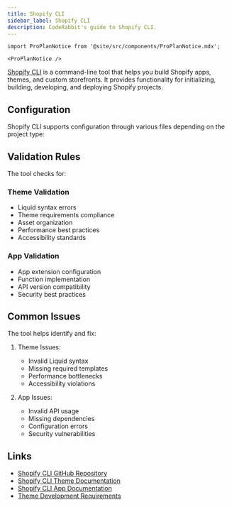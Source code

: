 ```yaml
---
title: Shopify CLI
sidebar_label: Shopify CLI
description: CodeRabbit's guide to Shopify CLI.
---
```


```mdx-code-block
import ProPlanNotice from '@site/src/components/ProPlanNotice.mdx';

<ProPlanNotice />
```

[Shopify CLI](https://github.com/Shopify/cli) is a command-line tool that helps you build Shopify apps, themes, and custom storefronts. It provides functionality for initializing, building, developing, and deploying Shopify projects.

## Configuration

Shopify CLI supports configuration through various files depending on the project type:

## Validation Rules

The tool checks for:

### Theme Validation

- Liquid syntax errors
- Theme requirements compliance
- Asset organization
- Performance best practices
- Accessibility standards

### App Validation

- App extension configuration
- Function implementation
- API version compatibility
- Security best practices

## Common Issues

The tool helps identify and fix:

1. Theme Issues:

   - Invalid Liquid syntax
   - Missing required templates
   - Performance bottlenecks
   - Accessibility violations

2. App Issues:
   - Invalid API usage
   - Missing dependencies
   - Configuration errors
   - Security vulnerabilities

## Links

- [Shopify CLI GitHub Repository](https://github.com/Shopify/cli)
- [Shopify CLI Theme Documentation](https://shopify.dev/docs/api/shopify-cli/theme)
- [Shopify CLI App Documentation](https://shopify.dev/docs/apps/tools/cli)
- [Theme Development Requirements](https://shopify.dev/docs/themes/store/requirements)
